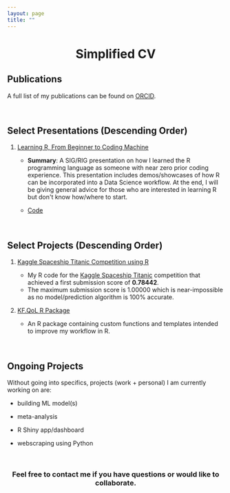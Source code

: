 ```yaml
---
layout: page
title: ""
---
```


<h1 align="center">
    Simplified CV
</h1>

## Publications

A full list of my publications can be found on [ORCID](https://orcid.org/0000-0002-9154-6599).

<br>

## Select Presentations (Descending Order)

1. [Learning R, From Beginner to Coding Machine](https://kf-rjourney.netlify.app/)

    + **Summary**: A SIG/RIG presentation on how I learned the R programming language as someone with near zero prior coding experience. This presentation includes demos/showcases of how R can be incorporated into a Data Science workflow. At the end, I will be giving general advice for those who are interested in learning R but don't know how/where to start.
    
    + [Code](https://github.com/kenf1/RIG_Presentation)

<br>

## Select Projects (Descending Order)

1. [Kaggle Spaceship Titanic Competition using R](https://github.com/kenf1/KaggleST-R)
    
    + My R code for the [Kaggle Spaceship Titanic](https://www.kaggle.com/competitions/spaceship-titanic) competition that achieved a first submission score of **0.78442**.
    + The maximum submission score is 1.00000 which is near-impossible as no model/prediction algorithm is 100% accurate.

1. [KF.QoL R Package](https://github.com/kenf1/KF.QoL)

    + An R package containing custom functions and templates intended to improve my workflow in R.

<br>

## Ongoing Projects

Without going into specifics, projects (work + personal) I am currently working on are:

+ building ML model(s)

+ meta-analysis

+ R Shiny app/dashboard

+ webscraping using Python

<br>

<h3 align="center">
    <strong>Feel free to contact me if you have questions or would like to collaborate.</strong>
</h3>